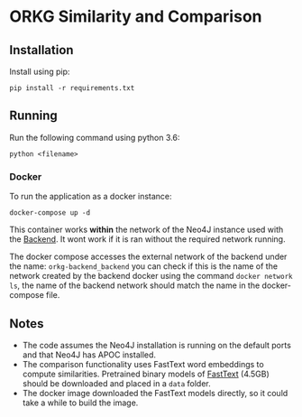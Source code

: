# ORKG Similarity and Comparison

## Installation

Install using pip:

    pip install -r requirements.txt


## Running 
Run the following command using python 3.6:

    python <filename>
    
### Docker
To run the application as a docker instance:

    docker-compose up -d
    
This container works **within** the network of the Neo4J instance used with the [Backend](https://gitlab.com/TIBHannover/orkg/orkg-backend). It wont work if it is ran without the required network running.

The docker compose accesses the external network of the backend under the name: `orkg-backend_backend` you can check if this is the name of the network created by the backend docker using the command `docker network ls`, the name of the backend network should match the name in the docker-compose file.

## Notes
* The code assumes the Neo4J installation is running on the default ports and that Neo4J has APOC installed.
* The comparison functionality uses FastText word embeddings to compute similarities. Pretrained binary models of [FastText](https://dl.fbaipublicfiles.com/fasttext/vectors-crawl/cc.en.300.bin.gz) (4.5GB) should be downloaded and placed in a `data` folder.
* The docker image downloaded the FastText models directly, so it could take a while to build the image.